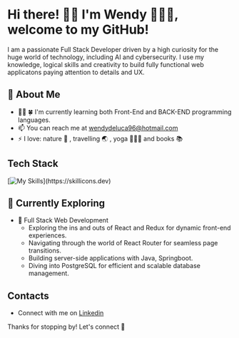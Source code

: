 

# Hi there! 👋🏻 I'm Wendy 👩🏻‍💻, welcome to my GitHub!

I am a passionate Full Stack Developer driven by a high curiosity for the huge world of technology, including  AI and cybersecurity. I use my knowledge, logical skills and creativity to build fully functional web applicatons paying attention to details and UX.



## 🚀 About Me

- 👨‍💻 🍀 I'm currently learning both Front-End and BACK-END programming languages.
- 📫 You can reach me at wendydeluca96@hotmail.com
- ⚡ I love:  nature 🌳 , travelling 🌏 , yoga 🧘🏼‍♀️ and books 📚


## Tech Stack
[![My Skills](https://skillicons.dev/icons?i=js,html,css,react,redux,typescript,bootstrap,vscode,git,github,intellij,java,spring,postgresql,pgadmin,npm,postman,)](https://skillicons.dev)

## 🌱 Currently Exploring

- 🚀 Full Stack Web Development
  - Exploring the ins and outs of React and Redux for dynamic front-end experiences.
  - Navigating through the world of React Router for seamless page transitions.
  - Building server-side applications with Java, Springboot.
  - Diving into PostgreSQL for efficient and scalable database management.


## Contacts

- Connect with me on [Linkedin](https://www.linkedin.com/in/wendy-de-luca-03500b171/)


Thanks for stopping by! Let's connect 🚀




